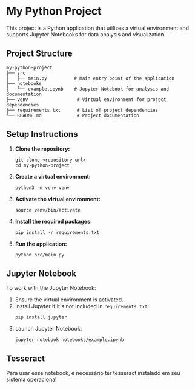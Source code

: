 # My Python Project

This project is a Python application that utilizes a virtual environment and supports Jupyter Notebooks for data analysis and visualization.

## Project Structure

```
my-python-project
├── src
│   ├── main.py          # Main entry point of the application
├── notebooks
│   └── example.ipynb    # Jupyter Notebook for analysis and documentation
├── venv                  # Virtual environment for project dependencies
├── requirements.txt      # List of project dependencies
└── README.md             # Project documentation
```

## Setup Instructions

1. **Clone the repository:**
   ```
   git clone <repository-url>
   cd my-python-project
   ```

2. **Create a virtual environment:**
   ```
   python3 -m venv venv
   ```

3. **Activate the virtual environment:**
   ```
   source venv/bin/activate
   ```

4. **Install the required packages:**
   ```
   pip install -r requirements.txt
   ```

5. **Run the application:**
   ```
   python src/main.py
   ```

## Jupyter Notebook

To work with the Jupyter Notebook:

1. Ensure the virtual environment is activated.
2. Install Jupyter if it's not included in `requirements.txt`:
   ```
   pip install jupyter
   ```
3. Launch Jupyter Notebook:
   ```
   jupyter notebook notebooks/example.ipynb
   ```

## Tesseract

Para usar esse notebook, é necessário ter tesseract instalado em seu sistema operacional